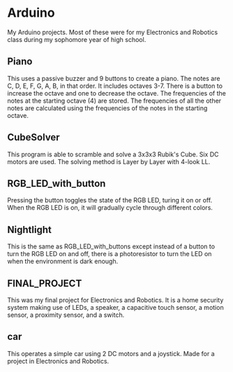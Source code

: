 # Arduino

My Arduino projects. Most of these were for my Electronics and Robotics class during my sophomore year of high school.

## Piano
This uses a passive buzzer and 9 buttons to create a piano. The notes are C, D, E, F, G, A, B, in that order. It includes octaves 3-7. There is a button to increase the octave and one to decrease the octave. The frequencies of the notes at the starting octave (4) are stored. The frequencies of all the other notes are calculated using the frequencies of the notes in the starting octave.

## CubeSolver
This program is able to scramble and solve a 3x3x3 Rubik's Cube. Six DC motors are used. The solving method is Layer by Layer with 4-look LL. 

## RGB_LED_with_button
Pressing the button toggles the state of the RGB LED, turing it on or off. When the RGB LED is on, it will gradually cycle through different colors. 

## Nightlight
This is the same as RGB_LED_with_buttons except instead of a button to turn the RGB LED on and off, there is a photoresistor to turn the LED on when the environment is dark enough. 

## FINAL_PROJECT

This was my final project for Electronics and Robotics. It is a home security system making use of LEDs, a speaker, a capacitive touch sensor, a motion sensor, a proximity sensor, and a switch. 

## car

This operates a simple car using 2 DC motors and a joystick. Made for a project in Electronics and Robotics. 
